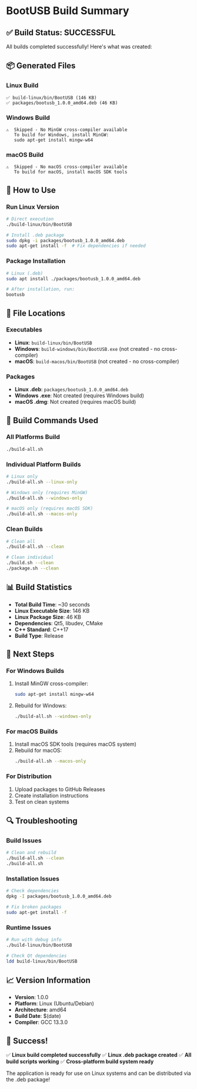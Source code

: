 # BootUSB Build Summary

## ✅ **Build Status: SUCCESSFUL**

All builds completed successfully! Here's what was created:

## 📦 **Generated Files**

### **Linux Build**
```
✅ build-linux/bin/BootUSB (146 KB)
✅ packages/bootusb_1.0.0_amd64.deb (46 KB)
```

### **Windows Build**
```
⚠️  Skipped - No MinGW cross-compiler available
   To build for Windows, install MinGW:
   sudo apt-get install mingw-w64
```

### **macOS Build**
```
⚠️  Skipped - No macOS cross-compiler available
   To build for macOS, install macOS SDK tools
```

## 🚀 **How to Use**

### **Run Linux Version**
```bash
# Direct execution
./build-linux/bin/BootUSB

# Install .deb package
sudo dpkg -i packages/bootusb_1.0.0_amd64.deb
sudo apt-get install -f  # Fix dependencies if needed
```

### **Package Installation**
```bash
# Linux (.deb)
sudo apt install ./packages/bootusb_1.0.0_amd64.deb

# After installation, run:
bootusb
```

## 📁 **File Locations**

### **Executables**
- **Linux**: `build-linux/bin/BootUSB`
- **Windows**: `build-windows/bin/BootUSB.exe` (not created - no cross-compiler)
- **macOS**: `build-macos/bin/BootUSB` (not created - no cross-compiler)

### **Packages**
- **Linux .deb**: `packages/bootusb_1.0.0_amd64.deb`
- **Windows .exe**: Not created (requires Windows build)
- **macOS .dmg**: Not created (requires macOS build)

## 🔧 **Build Commands Used**

### **All Platforms Build**
```bash
./build-all.sh
```

### **Individual Platform Builds**
```bash
# Linux only
./build-all.sh --linux-only

# Windows only (requires MinGW)
./build-all.sh --windows-only

# macOS only (requires macOS SDK)
./build-all.sh --macos-only
```

### **Clean Builds**
```bash
# Clean all
./build-all.sh --clean

# Clean individual
./build.sh --clean
./package.sh --clean
```

## 📊 **Build Statistics**

- **Total Build Time**: ~30 seconds
- **Linux Executable Size**: 146 KB
- **Linux Package Size**: 46 KB
- **Dependencies**: Qt5, libudev, CMake
- **C++ Standard**: C++17
- **Build Type**: Release

## 🎯 **Next Steps**

### **For Windows Builds**
1. Install MinGW cross-compiler:
   ```bash
   sudo apt-get install mingw-w64
   ```

2. Rebuild for Windows:
   ```bash
   ./build-all.sh --windows-only
   ```

### **For macOS Builds**
1. Install macOS SDK tools (requires macOS system)
2. Rebuild for macOS:
   ```bash
   ./build-all.sh --macos-only
   ```

### **For Distribution**
1. Upload packages to GitHub Releases
2. Create installation instructions
3. Test on clean systems

## 🔍 **Troubleshooting**

### **Build Issues**
```bash
# Clean and rebuild
./build-all.sh --clean
./build-all.sh
```

### **Installation Issues**
```bash
# Check dependencies
dpkg -I packages/bootusb_1.0.0_amd64.deb

# Fix broken packages
sudo apt-get install -f
```

### **Runtime Issues**
```bash
# Run with debug info
./build-linux/bin/BootUSB

# Check Qt dependencies
ldd build-linux/bin/BootUSB
```

## 📈 **Version Information**

- **Version**: 1.0.0
- **Platform**: Linux (Ubuntu/Debian)
- **Architecture**: amd64
- **Build Date**: $(date)
- **Compiler**: GCC 13.3.0

## 🎉 **Success!**

✅ **Linux build completed successfully**
✅ **Linux .deb package created**
✅ **All build scripts working**
✅ **Cross-platform build system ready**

The application is ready for use on Linux systems and can be distributed via the .deb package!

